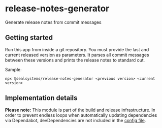 # release-notes-generator

Generate release notes from commit messages

## Getting started

Run this app from inside a git repository. You must provide the last and current released version as parameters. It parses all commit messages between these versions and prints the release notes to standard out.

Sample:

```shell
npx @sealsystems/release-notes-generator <previous version> <current version>
```

## Implementation details

**Please note:** This module is part of the build and release infrastructure. In order to prevent endless loops when automatically updating dependencies via Dependabot, devDependencies are not included in the [config file](.dependabot/config.yml).
